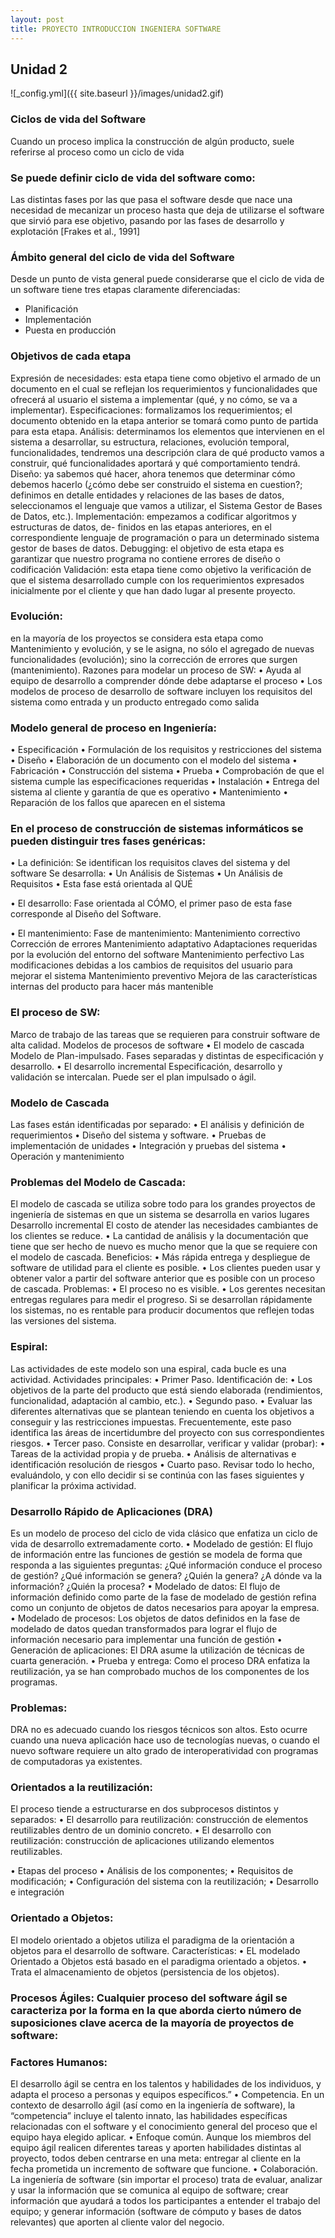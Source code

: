 ```yaml
---
layout: post
title: PROYECTO INTRODUCCION INGENIERA SOFTWARE
---
```


## Unidad 2

![_config.yml]({{ site.baseurl }}/images/unidad2.gif)

### Ciclos de vida del Software
Cuando un proceso implica la construcción de algún producto, suele referirse al proceso como un ciclo de vida

### Se puede definir ciclo de vida del software como:

Las distintas fases por las que pasa el software desde que nace una necesidad de mecanizar un proceso hasta que deja de utilizarse el software que sirvió para ese objetivo, pasando por las fases de desarrollo y explotación [Frakes et al., 1991]

### Ámbito general del ciclo de vida del Software
Desde un punto de vista general puede considerarse que el ciclo de vida de un software tiene tres etapas claramente diferenciadas:

* Planificación
* Implementación
* Puesta en producción

### Objetivos de cada etapa
Expresión de necesidades: esta etapa tiene como objetivo el armado de un documento en el cual se reflejan los requerimientos y funcionalidades que ofrecerá al usuario el sistema a implementar (qué, y no cómo, se va a implementar). Especificaciones: formalizamos los requerimientos; el documento obtenido en la etapa anterior se tomará como punto de partida para esta etapa. Análisis: determinamos los elementos que intervienen en el sistema a desarrollar, su estructura, relaciones, evolución temporal, funcionalidades, tendremos una descripción clara de qué producto vamos a construir, qué funcionalidades aportará y qué comportamiento tendrá. Diseño: ya sabemos qué hacer, ahora tenemos que determinar cómo debemos hacerlo (¿cómo debe ser construido el sistema en cuestion?; definimos en detalle entidades y relaciones de las bases de datos, seleccionamos el lenguaje que vamos a utilizar, el Sistema Gestor de Bases de Datos, etc.). Implementación: empezamos a codificar algoritmos y estructuras de datos, de- finidos en las etapas anteriores, en el correspondiente lenguaje de programación o para un determinado sistema gestor de bases de datos. Debugging: el objetivo de esta etapa es garantizar que nuestro programa no contiene errores de diseño o codificación Validación: esta etapa tiene como objetivo la verificación de que el sistema desarrollado cumple con los requerimientos expresados inicialmente por el cliente y que han dado lugar al presente proyecto.

### Evolución: 
en la mayoría de los proyectos se considera esta etapa como Mantenimiento y evolución, y se le asigna, no sólo el agregado de nuevas funcionalidades (evolución); sino la corrección de errores que surgen (mantenimiento).
Razones para modelar un proceso de SW: • Ayuda al equipo de desarrollo a comprender dónde debe adaptarse el proceso • Los modelos de proceso de desarrollo de software incluyen los requisitos del sistema como entrada y un producto entregado como salida

### Modelo general de proceso en Ingeniería: 
• Especificación 
• Formulación de los requisitos y restricciones del sistema 
• Diseño 
• Elaboración de un documento con el modelo del sistema 
• Fabricación 
• Construcción del sistema 
• Prueba 
• Comprobación de que el sistema cumple las especificaciones requeridas 
• Instalación 
• Entrega del sistema al cliente y garantía de que es operativo 
• Mantenimiento 
• Reparación de los fallos que aparecen en el sistema

### En el proceso de construcción de sistemas informáticos se pueden distinguir tres fases genéricas:
• La definición: Se identifican los requisitos claves del sistema y del software Se desarrolla: 
• Un Análisis de Sistemas 
• Un Análisis de Requisitos • Esta fase está orientada al QUÉ

• El desarrollo: Fase orientada al CÓMO, el primer paso de esta fase corresponde al Diseño del Software.

• El mantenimiento: Fase de mantenimiento: Mantenimiento correctivo Corrección de errores Mantenimiento adaptativo Adaptaciones requeridas por la evolución del entorno del software Mantenimiento perfectivo Las modificaciones debidas a los cambios de requisitos del usuario para mejorar el sistema Mantenimiento preventivo Mejora de las características internas del producto para hacer más mantenible

### El proceso de SW:
Marco de trabajo de las tareas que se requieren para construir software de alta calidad. Modelos de procesos de software • El modelo de cascada Modelo de Plan-impulsado. Fases separadas y distintas de especificación y desarrollo. • El desarrollo incremental Especificación, desarrollo y validación se intercalan. Puede ser el plan impulsado o ágil.

### Modelo de Cascada
Las fases están identificadas por separado: • El análisis y definición de requerimientos • Diseño del sistema y software. • Pruebas de implementación de unidades • Integración y pruebas del sistema • Operación y mantenimiento

### Problemas del Modelo de Cascada:
El modelo de cascada se utiliza sobre todo para los grandes proyectos de ingeniería de sistemas en que un sistema se desarrolla en varios lugares Desarrollo incremental El costo de atender las necesidades cambiantes de los clientes se reduce. • La cantidad de análisis y la documentación que tiene que ser hecho de nuevo es mucho menor que la que se requiere con el modelo de cascada. Beneficios: • Más rápida entrega y despliegue de software de utilidad para el cliente es posible. • Los clientes pueden usar y obtener valor a partir del software anterior que es posible con un proceso de cascada. Problemas: • El proceso no es visible. • Los gerentes necesitan entregas regulares para medir el progreso. Si se desarrollan rápidamente los sistemas, no es rentable para producir documentos que reflejen todas las versiones del sistema.

### Espiral: 
Las actividades de este modelo son una espiral, cada bucle es una actividad. Actividades principales: • Primer Paso. Identificación de: • Los objetivos de la parte del producto que está siendo elaborada (rendimientos, funcionalidad, adaptación al cambio, etc.). • Segundo paso. • Evaluar las diferentes alternativas que se plantean teniendo en cuenta los objetivos a conseguir y las restricciones impuestas. Frecuentemente, este paso identifica las áreas de incertidumbre del proyecto con sus correspondientes riesgos. • Tercer paso. Consiste en desarrollar, verificar y validar (probar): • Tareas de la actividad propia y de prueba. • Análisis de alternativas e identificación resolución de riesgos • Cuarto paso. Revisar todo lo hecho, evaluándolo, y con ello decidir si se continúa con las fases siguientes y planificar la próxima actividad.

### Desarrollo Rápido de Aplicaciones (DRA)
Es un modelo de proceso del ciclo de vida clásico que enfatiza un ciclo de vida de desarrollo extremadamente corto.
• Modelado de gestión: El flujo de información entre las funciones de gestión se modela de forma que responda a las siguientes preguntas: ¿Qué información conduce el proceso de gestión? ¿Qué información se genera? ¿Quién la genera? ¿A dónde va la información? ¿Quién la procesa? • Modelado de datos: El flujo de información definido como parte de la fase de modelado de gestión refina como un conjunto de objetos de datos necesarios para apoyar la empresa. • Modelado de procesos: Los objetos de datos definidos en la fase de modelado de datos quedan transformados para lograr el flujo de información necesario para implementar una función de gestión • Generación de aplicaciones: El DRA asume la utilización de técnicas de cuarta generación. • Prueba y entrega: Como el proceso DRA enfatiza la reutilización, ya se han comprobado muchos de los componentes de los programas.

### Problemas: 
DRA no es adecuado cuando los riesgos técnicos son altos. Esto ocurre cuando una nueva aplicación hace uso de tecnologías nuevas, o cuando el nuevo software requiere un alto grado de interoperatividad con programas de computadoras ya existentes.

### Orientados a la reutilización: 
El proceso tiende a estructurarse en dos subprocesos distintos y separados: • El desarrollo para reutilización: construcción de elementos reutilizables dentro de un dominio concreto. • El desarrollo con reutilización: construcción de aplicaciones utilizando elementos reutilizables.

• Etapas del proceso 
• Análisis de los componentes; 
• Requisitos de modificación; 
• Configuración del sistema con la reutilización; 
• Desarrollo e integración

### Orientado a Objetos:
El modelo orientado a objetos utiliza el paradigma de la orientación a objetos para el desarrollo de software. Características: • EL modelado Orientado a Objetos está basado en el paradigma orientado a objetos. • Trata el almacenamiento de objetos (persistencia de los objetos).

### Procesos Ágiles: Cualquier proceso del software ágil se caracteriza por la forma en la que aborda cierto número de suposiciones clave  acerca de la mayoría de proyectos de software:

### Factores Humanos:
El desarrollo ágil se centra en los talentos y habilidades de los individuos, y adapta el proceso a personas y equipos específicos.” • Competencia. En un contexto de desarrollo ágil (así como en la ingeniería de software), la “competencia” incluye el talento innato, las habilidades específicas relacionadas con el software y el conocimiento general del proceso que el equipo haya elegido aplicar. • Enfoque común. Aunque los miembros del equipo ágil realicen diferentes tareas y aporten habilidades distintas al proyecto, todos deben centrarse en una meta: entregar al cliente en la fecha prometida un incremento de software que funcione. • Colaboración. La ingeniería de software (sin importar el proceso) trata de evaluar, analizar y usar la información que se comunica al equipo de software; crear información que ayudará a todos los participantes a entender el trabajo del equipo; y generar información (software de cómputo y bases de datos relevantes) que aporten al cliente valor del negocio.

